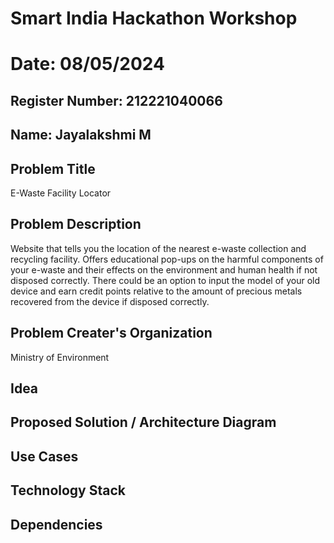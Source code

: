 # Smart India Hackathon Workshop
# Date: 08/05/2024
## Register Number: 212221040066
## Name: Jayalakshmi M
## Problem Title
E-Waste Facility Locator
## Problem Description
Website that tells you the location of the nearest e-waste collection and recycling facility. Offers educational pop-ups on the harmful components of your e-waste and their effects on the environment and human health if not disposed correctly. There could be an option to input the model of your old device and earn credit points relative to the amount of precious metals recovered from the device if disposed correctly.
## Problem Creater's Organization
Ministry of Environment

## Idea


## Proposed Solution / Architecture Diagram


## Use Cases


## Technology Stack


## Dependencies

